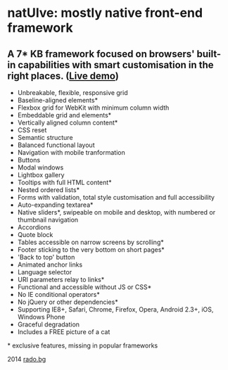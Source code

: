 natUIve: mostly native front-end framework
===

A 7* KB framework focused on browsers' built-in capabilities with smart customisation in the right places. ([Live demo](http://radogado.github.io/natuive/))
---

- Unbreakable, flexible, responsive grid
- Baseline-aligned elements*
- Flexbox grid for WebKit with minimum column width
- Embeddable grid and elements*
- Vertically aligned column content*
- CSS reset
- Semantic structure
- Balanced functional layout
- Navigation with mobile tranformation
- Buttons
- Modal windows
- Lightbox gallery
- Tooltips with full HTML content*
- Nested ordered lists*
- Forms with validation, total style customisation and full accessibility
- Auto-expanding textarea*
- Native sliders*, swipeable on mobile and desktop, with numbered or thumbnail navigation
- Accordions
- Quote block
- Tables accessible on narrow screens by scrolling*
- Footer sticking to the very bottom on short pages*
- 'Back to top' button
- Animated anchor links
- Language selector
- URI parameters relay to links*
- Functional and accessible without JS or CSS*
- No IE conditional operators*
- No jQuery or other dependencies*
- Supporting IE8+, Safari, Chrome, Firefox, Opera, Android 2.3+, iOS, Windows Phone
- Graceful degradation
- Includes a FREE picture of a cat

\* exclusive features, missing in popular frameworks

2014 [rado.bg](http://rado.bg)
